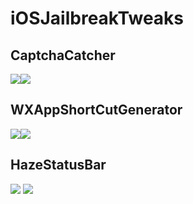 # iOSJailbreakTweaks

## CaptchaCatcher

[![](http://moreinfo.thebigboss.org/moreinfo/captchacatcher2.jpg)](http://moreinfo.thebigboss.org/moreinfo/depiction.php?file=captchacatcherDp)[![](http://moreinfo.thebigboss.org/moreinfo/captchacatcher2.jpg)](http://moreinfo.thebigboss.org/moreinfo/depiction.php?file=captchacatcherDp)

## WXAppShortCutGenerator

[![](http://moreinfo.thebigboss.org/moreinfo/wxappshortcutgenerator1.jpg)](http://moreinfo.thebigboss.org/moreinfo/depiction.php?file=wxappshortcutgeneratorDp)[![](http://moreinfo.thebigboss.org/moreinfo/wxappshortcutgenerator2.jpg)](http://moreinfo.thebigboss.org/moreinfo/depiction.php?file=wxappshortcutgeneratorDp)

## HazeStatusBar

[![](http://moreinfo.thebigboss.org/moreinfo/hazestatusbar1.jpg)](http://cydia.saurik.com/package/com.cbangchen.hazestatusbar/)
[![](http://moreinfo.thebigboss.org/moreinfo/hazestatusbar2.jpg)](http://cydia.saurik.com/package/com.cbangchen.hazestatusbar/)
